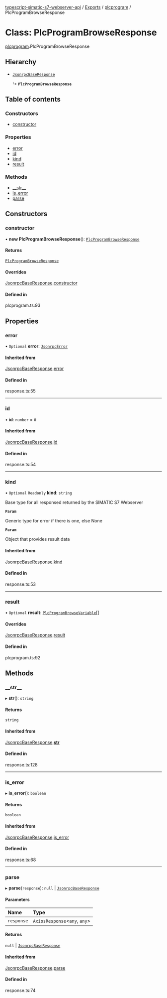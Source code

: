[typescript-simatic-s7-webserver-api](../README.md) / [Exports](../modules.md) / [plcprogram](../modules/plcprogram.md) / PlcProgramBrowseResponse

# Class: PlcProgramBrowseResponse

[plcprogram](../modules/plcprogram.md).PlcProgramBrowseResponse

## Hierarchy

- [`JsonrpcBaseResponse`](response.JsonrpcBaseResponse.md)

  ↳ **`PlcProgramBrowseResponse`**

## Table of contents

### Constructors

- [constructor](plcprogram.PlcProgramBrowseResponse.md#constructor)

### Properties

- [error](plcprogram.PlcProgramBrowseResponse.md#error)
- [id](plcprogram.PlcProgramBrowseResponse.md#id)
- [kind](plcprogram.PlcProgramBrowseResponse.md#kind)
- [result](plcprogram.PlcProgramBrowseResponse.md#result)

### Methods

- [\_\_str\_\_](plcprogram.PlcProgramBrowseResponse.md#__str__)
- [is\_error](plcprogram.PlcProgramBrowseResponse.md#is_error)
- [parse](plcprogram.PlcProgramBrowseResponse.md#parse)

## Constructors

### constructor

• **new PlcProgramBrowseResponse**(): [`PlcProgramBrowseResponse`](plcprogram.PlcProgramBrowseResponse.md)

#### Returns

[`PlcProgramBrowseResponse`](plcprogram.PlcProgramBrowseResponse.md)

#### Overrides

[JsonrpcBaseResponse](response.JsonrpcBaseResponse.md).[constructor](response.JsonrpcBaseResponse.md#constructor)

#### Defined in

plcprogram.ts:93

## Properties

### error

• `Optional` **error**: [`JsonrpcError`](response.JsonrpcError.md)

#### Inherited from

[JsonrpcBaseResponse](response.JsonrpcBaseResponse.md).[error](response.JsonrpcBaseResponse.md#error)

#### Defined in

response.ts:55

___

### id

• **id**: `number` = `0`

#### Inherited from

[JsonrpcBaseResponse](response.JsonrpcBaseResponse.md).[id](response.JsonrpcBaseResponse.md#id)

#### Defined in

response.ts:54

___

### kind

• `Optional` `Readonly` **kind**: `string`

Base type for all responsed returned by the SIMATIC S7 Webserver

**`Param`**

Generic type for error if there is one, else None

**`Param`**

Object that provides result data

#### Inherited from

[JsonrpcBaseResponse](response.JsonrpcBaseResponse.md).[kind](response.JsonrpcBaseResponse.md#kind)

#### Defined in

response.ts:53

___

### result

• `Optional` **result**: [`PlcProgramBrowseVariable`](plcprogram.PlcProgramBrowseVariable.md)[]

#### Overrides

[JsonrpcBaseResponse](response.JsonrpcBaseResponse.md).[result](response.JsonrpcBaseResponse.md#result)

#### Defined in

plcprogram.ts:92

## Methods

### \_\_str\_\_

▸ **__str__**(): `string`

#### Returns

`string`

#### Inherited from

[JsonrpcBaseResponse](response.JsonrpcBaseResponse.md).[__str__](response.JsonrpcBaseResponse.md#__str__)

#### Defined in

response.ts:128

___

### is\_error

▸ **is_error**(): `boolean`

#### Returns

`boolean`

#### Inherited from

[JsonrpcBaseResponse](response.JsonrpcBaseResponse.md).[is_error](response.JsonrpcBaseResponse.md#is_error)

#### Defined in

response.ts:68

___

### parse

▸ **parse**(`response`): ``null`` \| [`JsonrpcBaseResponse`](response.JsonrpcBaseResponse.md)

#### Parameters

| Name | Type |
| :------ | :------ |
| `response` | `AxiosResponse`\<`any`, `any`\> |

#### Returns

``null`` \| [`JsonrpcBaseResponse`](response.JsonrpcBaseResponse.md)

#### Inherited from

[JsonrpcBaseResponse](response.JsonrpcBaseResponse.md).[parse](response.JsonrpcBaseResponse.md#parse)

#### Defined in

response.ts:74
